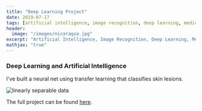 ```yaml
---
title: "Deep Learning Project"
date: 2019-07-17
tags: [artificial intelligence, image recognition, deep learning, medical data science]
header:
  image: "/images/nicaragua.jpg"
excerpt: "Artificial Intelligence, Image Recognition, Deep Learning, Medical Data Science"
mathjax: "true"
---
```


### Deep Learning and Artificial Intelligence

I've built a neural net using transfer learning that classifies skin lesions.

<img src="{{ site.url }}{{ site.baseurl }}/images/ai.png" alt="linearly separable data">

The full project can be found [here](https://github.com/pegahbyte/deep_learning_image_classification).

